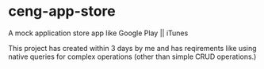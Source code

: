 # ceng-app-store
A mock application store app like Google Play || iTunes

This project has created within 3 days by me and has reqirements like using native queries for complex operations (other than simple CRUD operations.)
